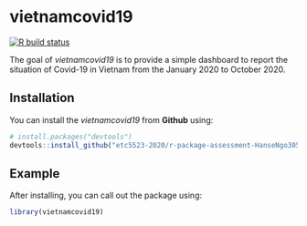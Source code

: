 
# vietnamcovid19
<!-- badges: start -->
[![R build status](https://github.com/etc5523-2020/r-package-assessment-HanseNgo305/workflows/R-CMD-check/badge.svg)](https://github.com/etc5523-2020/r-package-assessment-HanseNgo305/actions)
<!-- badges: end -->

The goal of _vietnamcovid19_ is to provide a simple dashboard to report the situation of Covid-19 in Vietnam from the January 2020 to October 2020.

## Installation

You can install the  _vietnamcovid19_ from **Github** using:  

``` r
# install.packages("devtools")
devtools::install_github("etc5523-2020/r-package-assessment-HanseNgo305")
```

## Example

After installing, you can call out the package using:

``` r
library(vietnamcovid19)
```

